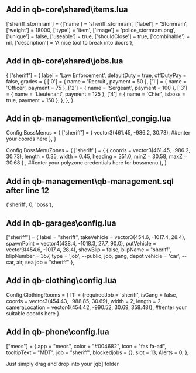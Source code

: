 ## Add in qb-core\shared\items.lua

['sheriff_stormram'] 			 = {['name'] = 'sheriff_stormram', 			  	['label'] = 'Stormram', 				['weight'] = 18000, 	['type'] = 'item', 		['image'] = 'police_stormram.png', 		['unique'] = false, 	['useable'] = true, 	['shouldClose'] = true,	   ['combinable'] = nil,   ['description'] = 'A nice tool to break into doors'},

## Add in qb-core\shared\jobs.lua

{
	['sheriff'] = {
		label = 'Law Enforcement',
		defaultDuty = true,
		offDutyPay = false,
		grades = {
            ['0'] = {
                name = 'Recruit',
                payment = 50
            },
			['1'] = {
                name = 'Officer',
                payment = 75
            },
			['2'] = {
                name = 'Sergeant',
                payment = 100
            },
			['3'] = {
                name = 'Lieutenant',
                payment = 125
            },
			['4'] = {
                name = 'Chief',
				isboss = true,
                payment = 150
            },
        },
	},
}

## Add in qb-management\client\cl_congig.lua

Config.BossMenus = {
    ['sheriff'] = {
        vector3(461.45, -986.2, 30.73), ##enter your coords here 
    },
}

Config.BossMenuZones = {
    ['sheriff'] = {
        { coords = vector3(461.45, -986.2, 30.73), length = 0.35, width = 0.45, heading = 351.0, minZ = 30.58, maxZ = 30.68 } ,  ##enter your polyzone credentials here for bossmenu
    },
}

## Add in qb-management\qb-management.sql after line 12

('sheriff', 0, 'boss'),

## Add in qb-garages\config.lua

["sheriff"] = {
    label = "sheriff",
    takeVehicle = vector3(454.6, -1017.4, 28.4),
    spawnPoint = vector4(438.4, -1018.3, 27.7, 90.0),
    putVehicle = vector3(454.6, -1017.4, 28.4),
    showBlip = false,
    blipName = "sheriff",
    blipNumber = 357,
    type = 'job',                --public, job, gang, depot
    vehicle = 'car',              --car, air, sea
    job = "sheriff"
},

## Add in qb-clothing\config.lua

Config.ClothingRooms = {
    [1] = {requiredJob = 'sheriff', isGang = false, coords = vector3(454.43, -988.85, 30.69), width = 2, length = 2, cameraLocation = vector4(454.42, -990.52, 30.69, 358.48)},  ##enter your suitable coords here
}

## Add in qb-phone\config.lua

["meos"] = {
    app = "meos",
    color = "#004682",
    icon = "fas fa-ad",
    tooltipText = "MDT",
    job = "sheriff",
    blockedjobs = {},
    slot = 13,
    Alerts = 0,
},

Just simply drag and drop into your [qb] folder